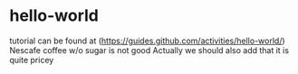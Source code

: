 # hello-world
tutorial can be found at (https://guides.github.com/activities/hello-world/)
Nescafe coffee w/o sugar is not good
Actually we should also add that it is quite pricey
